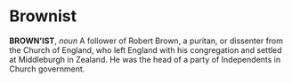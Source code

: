 # Brownist

**BROWN'IST**, _noun_ A follower of Robert Brown, a puritan, or dissenter from the Church of England, who left England with his congregation and settled at Middleburgh in Zealand. He was the head of a party of Independents in Church government.